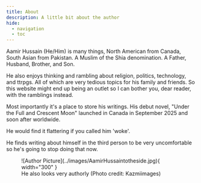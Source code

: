 ```yaml
---
title: About
description: A little bit about the author
hide: 
  - navigation
  - toc
---
```


Aamir Hussain (He/Him) is many things, North American from Canada, South Asian from Pakistan. A Muslim of the Shia denomination. A Father, Husband, Brother, and Son.

He also enjoys thinking and rambling about religion, politics, technology, and ttrpgs. All of which are very tedious topics for his family and friends. So this website might end up being an outlet so I can bother you, dear reader, with the ramblings instead.

Most importantly it's a place to store his writings. His debut novel, "Under the Full and Crescent Moon" launched in Canada in September 2025 and soon after worldwide.

He would find it flattering if you called him 'woke'.

He finds writing about himself in the third person to be very uncomfortable so he's going to stop doing that now.

<figure markdown="span">
  ![Author Picture](../images/AamirHussaintotheside.jpg){ width="300" }
  <figcaption>He also looks very authorly (Photo credit: Kazmiimages)</figcaption>
</figure>
